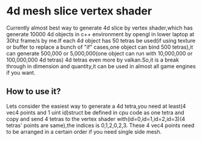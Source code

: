 # 4d mesh slice vertex shader
Currently almost best way to generate 4d slice by vertex shader,which has generate 10000 4d objects in c++ environment by opengl in lower laptop at 30hz frame/s by me.If each 4d object has 50 tetras be used(if using texture or buffer to replace a bunch of "if" cases,one object can bind 500 tetras),it can generate 500,000 or  5,000,000(one object can run with 10,000,000 or 100,000,000 4d tetras) 4d tetras even more by valkan.So,it is a break through in dimension and quantity,it can be used in almost all game engines if you want.
## How to use it?
Lets consider the easiest way to generate a 4d tetra,you need at least(4 vec4 points and 1 uint id)struct be defined in cpu code as one tetra and copy and send 
4 tetras to the vertex shader with(id=0,id=1,id=2,id=3)(4 tetras' points are same),the indices is 0,1,2,0,2,3.
These 4 vec4 points need to be arranged in a certain order if you need single side mesh.


